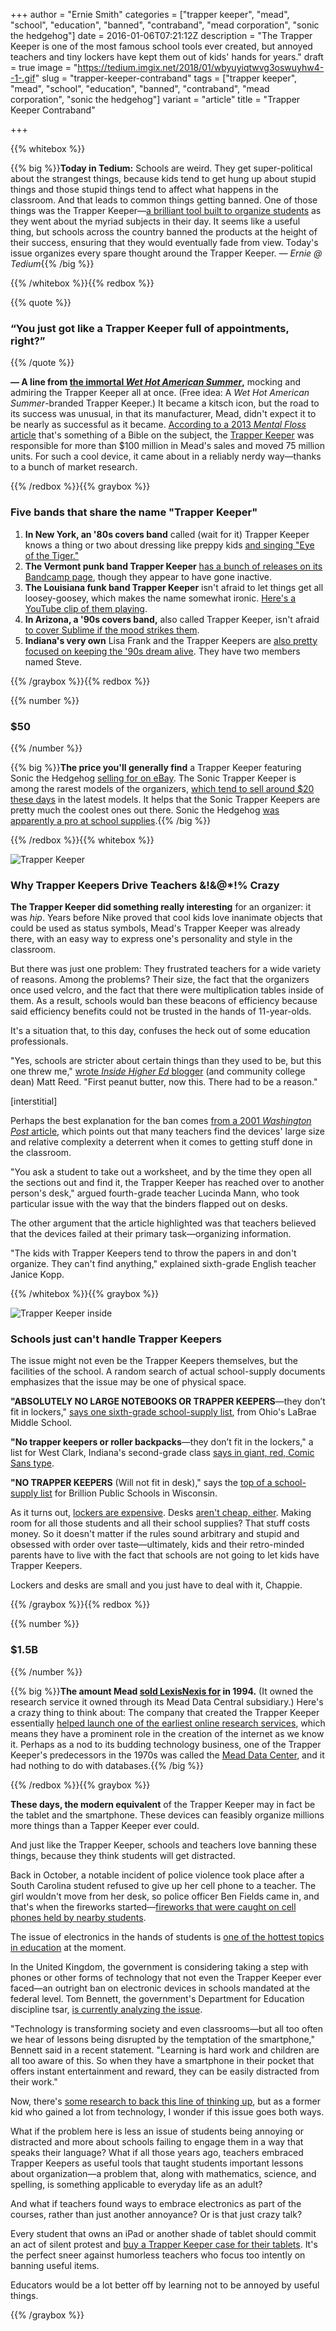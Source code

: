 +++
author = "Ernie Smith"
categories = ["trapper keeper", "mead", "school", "education", "banned", "contraband", "mead corporation", "sonic the hedgehog"]
date = 2016-01-06T07:21:12Z
description = "The Trapper Keeper is one of the most famous school tools ever created, but annoyed teachers and tiny lockers have kept them out of kids' hands for years."
draft = true
image = "https://tedium.imgix.net/2018/01/wbyuyiqtwvg3oswuyhw4--1-.gif"
slug = "trapper-keeper-contraband"
tags = ["trapper keeper", "mead", "school", "education", "banned", "contraband", "mead corporation", "sonic the hedgehog"]
variant = "article"
title = "Trapper Keeper Contraband"

+++

{{% whitebox %}} 

{{% big %}}**Today in Tedium:** Schools are weird. They get super-political about the strangest things, because kids tend to get hung up about stupid things and those stupid things tend to affect what happens in the classroom. And that leads to common things getting banned. One of those things was the Trapper Keeper—[a brilliant tool built to organize students](https://news.google.com/newspapers?nid=1955&dat=19821212&id=qppVAAAAIBAJ&sjid=HUANAAAAIBAJ&pg=5275,1740252&hl=en) as they went about the myriad subjects in their day. It seems like a useful thing, but schools across the country banned the products at the height of their success, ensuring that they would eventually fade from view. Today's issue organizes every spare thought around the Trapper Keeper. *— Ernie @ Tedium*{{% /big %}}

{{% /whitebox %}}{{% redbox %}} 

{{% quote %}}
### “You just got like a Trapper Keeper full of appointments, right?”
{{% /quote %}}

**— A line from [the immortal *Wet Hot American Summer*](https://www.youtube.com/watch?v=tIvN94hkB1A),** mocking and admiring the Trapper Keeper all at once. (Free idea: A *Wet Hot American Summer*-branded Trapper Keeper.) It became a kitsch icon, but the road to its success was unusual, in that its manufacturer, Mead, didn't expect it to be nearly as successful as it became. [According to a 2013 *Mental Floss* article](http://mentalfloss.com/article/52726/history-trapper-keeper) that's something of a Bible on the subject, the [Trapper Keeper](http://amzn.to/1mEyp6M) was responsible for more than $100 million in Mead's sales and moved 75 million units. For such a cool device, it came about in a reliably nerdy way—thanks to a bunch of market research.

{{% /redbox %}}{{% graybox %}}

### Five bands that share the name "Trapper Keeper"

1. **In New York, an '80s covers band** called (wait for it) Trapper Keeper knows a thing or two about dressing like preppy kids [and singing "Eye of the Tiger."](https://www.youtube.com/watch?v=ADGREX_ApnM)
2. **The Vermont punk band Trapper Keeper** [has a bunch of releases on its Bandcamp page](http://trapperkeeper.bandcamp.com/), though they appear to have gone inactive.
3. **The Louisiana funk band Trapper Keeper** isn't afraid to let things get all loosey-goosey, which makes the name somewhat ironic. [Here's a YouTube clip of them playing](https://www.youtube.com/watch?v=8w04tbEq0i8).
4. **In Arizona, a '90s covers band,** also called Trapper Keeper, isn't afraid [to cover Sublime if the mood strikes them](https://www.youtube.com/watch?v=qHYli8Z7V10).
5. **Indiana's very own** Lisa Frank and the Trapper Keepers are [also pretty focused on keeping the '90s dream alive](http://www.lftkrock.com/). They have two members named Steve.

{{% /graybox %}}{{% redbox %}}

{{% number %}}
### $50
{{% /number %}}

{{% big %}}**The price you'll generally find** a Trapper Keeper featuring Sonic the Hedgehog [selling for on eBay](http://fave.co/1mExS4U). The Sonic Trapper Keeper is among the rarest models of the organizers, [which tend to sell around $20 these days](http://amzn.to/1UhxWCw) in the latest models. It helps that the Sonic Trapper Keepers are pretty much the coolest ones out there. Sonic the Hedgehog [was apparently a pro at school supplies](http://www.sonicgear.org/USAPages/SonicUSASchool.html).{{% /big %}}

{{% /redbox %}}{{% whitebox %}}

![Trapper Keeper](https://tedium.imgix.net/2018/01/tkstfw7wbfqn4kbyw3rv.jpg)

### Why Trapper Keepers Drive Teachers &!&@*!% Crazy

**The Trapper Keeper did something really interesting** for an organizer: it was *hip*. Years before Nike proved that cool kids love inanimate objects that could be used as status symbols, Mead's Trapper Keeper was already there, with an easy way to express one's personality and style in the classroom.

But there was just one problem: They frustrated teachers for a wide variety of reasons. Among the problems? Their size, the fact that the organizers once used velcro, and the fact that there were multiplication tables inside of them. As a result, schools would ban these beacons of efficiency because said efficiency benefits could not be trusted in the hands of 11-year-olds.

It's a situation that, to this day, confuses the heck out of some education professionals.

"Yes, schools are stricter about certain things than they used to be, but this one threw me," [wrote *Inside Higher Ed* blogger](https://www.insidehighered.com/blogs/confessions-community-college-dean/drugs-guns-and-trapper-keepers) (and community college dean) Matt Reed. "First peanut butter, now this. There had to be a reason."

[interstitial]

Perhaps the best explanation for the ban comes [from a 2001 *Washington Post* article](https://www.washingtonpost.com/archive/lifestyle/2001/10/18/caught-in-a-bind/dc841eff-a676-4a43-9d4e-237d9d11436d/), which points out that many teachers find the devices' large size and relative complexity a deterrent when it comes to getting stuff done in the classroom.

"You ask a student to take out a worksheet, and by the time they open all the sections out and find it, the Trapper Keeper has reached over to another person's desk," argued fourth-grade teacher Lucinda Mann, who took particular issue with the way that the binders flapped out on desks.

The other argument that the article highlighted was that teachers believed that the devices failed at their primary task—organizing information.

"The kids with Trapper Keepers tend to throw the papers in and don't organize. They can't find anything," explained sixth-grade English teacher Janice Kopp.

{{% /whitebox %}}{{% graybox %}}

![Trapper Keeper inside](https://tedium.imgix.net/2018/01/ktyhjn3jkmcetsgini69.jpg)

### Schools just can't handle Trapper Keepers

The issue might not even be the Trapper Keepers themselves, but the facilities of the school. A random search of actual school-supply documents emphasizes that the issue may be one of physical space.

**"ABSOLUTELY NO LARGE NOTEBOOKS OR TRAPPER KEEPERS**—they don’t fit in lockers," [says one sixth-grade school-supply list](https://www.labrae.k12.oh.us/sites/default/files/documents/2015-16%20LMS%20School%20Supplies.pdf), from Ohio's LaBrae Middle School.

**"No trapper keepers or roller backpacks**—they don’t fit in the lockers," a list for West Clark, Indiana's second-grade class [says in giant, red, Comic Sans type](http://www.wclark.k12.in.us/uploads/file/SCE/Supply%20Lists%20Gr%202%202010-2011.pdf).

**"NO TRAPPER KEEPERS** (Will not fit in desk)," says the [top of a school-supply list](http://www.brillion.k12.wi.us/media/64639/supply%20list%2013_14.pdf) for Brillion Public Schools in Wisconsin. 

As it turns out, [lockers are expensive](http://amzn.to/1O9qA0e). Desks [aren't cheap, either](http://amzn.to/1R9TMKk). Making room for all those students and all their school supplies? That stuff costs money. So it doesn't matter if the rules sound arbitrary and stupid and obsessed with order over taste—ultimately, kids and their retro-minded parents  have to live with the fact that schools are not going to let kids have Trapper Keepers.

Lockers and desks are small and you just have to deal with it, Chappie.

{{% /graybox %}}{{% redbox %}}

{{% number %}}
### $1.5B
{{% /number %}}

{{% big %}}**The amount Mead [sold LexisNexis for](http://articles.latimes.com/1994-10-05/business/fi-46740_1_reed-elsevier) in 1994.** (It owned the research service it owned through its Mead Data Central subsidiary.) Here's a crazy thing to think about: The company that created the Trapper Keeper essentially [helped launch one of the earliest online research services](http://www.cnn.com/TRANSCRIPTS/0112/09/bun.00.html), which means they have a prominent role in the creation of the internet as we know it. Perhaps as a nod to its budding technology business, one of the Trapper Keeper's predecessors in the 1970s was called the [Mead Data Center](http://70s-child.blogspot.com/2015/01/mead-data-center-notebooks.html), and it had nothing to do with databases.{{% /big %}}

{{% /redbox %}}{{% graybox %}}

**These days, the modern equivalent** of the Trapper Keeper may in fact be the tablet and the smartphone. These devices can feasibly organize millions more things than a Tapper Keeper ever could. 

And just like the Trapper Keeper, schools and teachers love banning these things, because they think students will get distracted.

Back in October, a notable incident of police violence took place after a South Carolina student refused to give up her cell phone to a teacher. The girl wouldn't move from her desk, so police officer Ben Fields came in, and that's when the fireworks started—[fireworks that were caught on cell phones held by nearby students](http://www.cnn.com/2015/10/28/us/south-carolina-school-arrest-videos/).

The issue of electronics in the hands of students is [one of the hottest topics in education](http://neatoday.org/2015/02/23/school-cell-phone-bans-end-educators-weigh-pros-cons/) at the moment.

In the United Kingdom, the government is considering taking a step with phones or other forms of technology that not even the Trapper Keeper ever faced—an outright ban on electronic devices in schools mandated at the federal level. Tom Bennett, the government's Department for Education discipline tsar, [is currently analyzing the issue](http://www.telegraph.co.uk/education/educationnews/11861301/Mobile-phones-and-iPads-could-be-banned-from-classrooms.html).

"Technology is transforming society and even classrooms—but all too often we hear of lessons being disrupted by the temptation of the smartphone," Bennett said in a recent statement. "Learning is hard work and children are all too aware of this. So when they have a smartphone in their pocket that offers instant entertainment and reward, they can be easily distracted from their work."

Now, there's [some research to back this line of thinking up](http://money.cnn.com/2015/05/18/technology/smartphones-schools-ban/), but as a former kid who gained a lot from technology, I wonder if this issue goes both ways.

What if the problem here is less an issue of students being annoying or distracted and more about schools failing to engage them in a way that speaks their language? What if all those years ago, teachers embraced Trapper Keepers as useful tools that taught students important lessons about organization—a problem that, along with mathematics, science, and spelling, is something applicable to everyday life as an adult?

And what if teachers found ways to embrace electronics as part of the courses, rather than just another annoyance? Or is that just crazy talk?

Every student that owns an iPad or another shade of tablet should commit an act of silent protest and [buy a Trapper Keeper case for their tablets](http://amzn.to/1O9sxJZ). It's the perfect sneer against humorless teachers who focus too intently on banning useful items.

Educators would be a lot better off by learning not to be annoyed by useful things.

{{% /graybox %}}